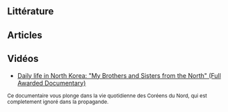 ## Littérature

## Articles

## Vidéos

- [Daily life in North Korea: "My Brothers and Sisters from the North" (Full Awarded Documentary)](https://youtu.be/IBqeC8ihsO8?si=6FYoFcZuo0lKB7qD)

<small>Ce documentaire vous plonge dans la vie quotidienne des Coréens du Nord, qui est completement ignoré dans la propagande.</small>